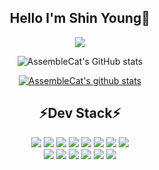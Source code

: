 <div align="center">
 
## Hello I'm Shin Young:wave:

<!--hits 방문자수-->
<a href="https://hits.seeyoufarm.com"><img src="https://hits.seeyoufarm.com/api/count/incr/badge.svg?url=https%3A%2F%2Fgithub.com%2FAssembleCat&count_bg=%232B42B2&title_bg=%23090909&icon=&icon_color=%23E7E7E7&title=hits&edge_flat=false"/></a>

<!--Github Stat-->
![AssembleCat's GitHub stats](https://github-readme-stats.vercel.app/api?username=AssembleCat&show_icons=true&theme=radical)

<!--Most Used Lang-->
[![AssembleCat's github stats](https://github-readme-stats.vercel.app/api/top-langs/?username=AssembleCat&show_icons=true&hide_border=true&title_color=004386&icon_color=004386&layout=compact)](https://github.com/AssembleCat)
 
## ⚡Dev Stack⚡
<!--Icons-->
 <div>
  <img src="https://img.shields.io/badge/Kotlin-7F52FF?style=flat-square&logo=Kotlin&logoColor=white"/>
  <img src="https://img.shields.io/badge/Java-FF5A00?style=flat-square&logo=Bitrise&logoColor=white"/>
  <img src="https://img.shields.io/badge/Spring-6DB33F?style=flat-square&logo=Spring&logoColor=white"/>
  <img src="https://img.shields.io/badge/Jenkins-D24939?style=flat-square&logo=Jenkins&logoColor=white"/>
  <img src="https://img.shields.io/badge/Gradle-02303A?style=flat-square&logo=Gradle&logoColor=white"/>
  <img src="https://img.shields.io/badge/Grafana-F46800?style=flat-square&logo=Grafana&logoColor=white"/>
  <img src="https://img.shields.io/badge/Prometheus-E6522C?style=flat-square&logo=Prometheus&logoColor=white"/>
  <img src="https://img.shields.io/badge/Docker-2496ED?style=flat-square&logo=Docker&logoColor=white"/>
 </div>
 <div>
  <img src="https://img.shields.io/badge/GitLab-FC6D26?style=flat-square&logo=GitLab&logoColor=white"/>
  <img src="https://img.shields.io/badge/Google Analytics-FF6C37?style=flat-square&logo=Google Analytics&logoColor=white"/>
  <img src="https://img.shields.io/badge/Slack-4A154B?style=flat-square&logo=Slack&logoColor=white"/>
  <img src="https://img.shields.io/badge/Zeplin-4E5EE4?style=flat-square&logo=Zotero&logoColor=white"/>
  <img src="https://img.shields.io/badge/Postman-FF6C37?style=flat-square&logo=Postman&logoColor=white"/>
  <img src="https://img.shields.io/badge/Notion-000000?style=flat-square&logo=Notion&logoColor=white"/>
 </div>
</div>


